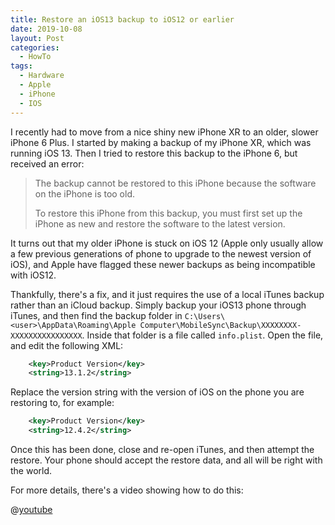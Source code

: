 ```yaml
---
title: Restore an iOS13 backup to iOS12 or earlier
date: 2019-10-08
layout: Post
categories:
  - HowTo
tags:
  - Hardware
  - Apple
  - iPhone
  - IOS
---
```


I recently had to move from a nice shiny new iPhone XR to an older, slower iPhone 6 Plus. I started by making a backup of my iPhone XR, which was running iOS 13. Then I tried to restore this backup to the iPhone 6, but received an error:

<!-- more -->

> The backup cannot be restored to this iPhone because the software on the iPhone is too old.
>
> To restore this iPhone from this backup, you must first set up the iPhone as new and restore the software to the latest version.

It turns out that my older iPhone is stuck on iOS 12 (Apple only usually allow a few previous generations of phone to upgrade to the newest version of iOS), and Apple have flagged these newer backups as being incompatible with iOS12.

Thankfully, there's a fix, and it just requires the use of a local iTunes backup rather than an iCloud backup. Simply backup your iOS13 phone through iTunes, and then find the backup folder in `C:\Users\<user>\AppData\Roaming\Apple Computer\MobileSync\Backup\XXXXXXXX-XXXXXXXXXXXXXXXX`. Inside that folder is a file called `info.plist`. Open the file, and edit the following XML:

```xml
	<key>Product Version</key>
	<string>13.1.2</string>
```

Replace the version string with the version of iOS on the phone you are restoring to, for example:

```xml
	<key>Product Version</key>
	<string>12.4.2</string>
```

Once this has been done, close and re-open iTunes, and then attempt the restore. Your phone should accept the restore data, and all will be right with the world.

For more details, there's a video showing how to do this:

@[youtube](https://youtu.be/Ph5MGBeClv8)
